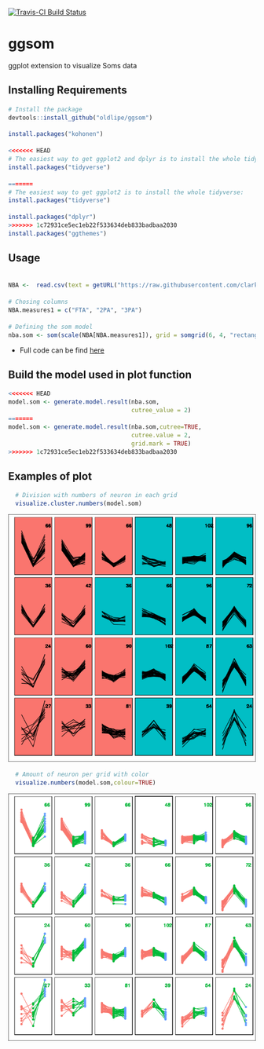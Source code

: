 [![Travis-CI Build Status](https://travis-ci.org/oldlipe/ggsom.svg?branch=master)](https://travis-ci.org/odlipe/ggsom)

# ggsom
ggplot extension to visualize Soms data

## Installing Requirements
```r
# Install the package
devtools::install_github("oldlipe/ggsom")

install.packages("kohonen")

<<<<<<< HEAD
# The easiest way to get ggplot2 and dplyr is to install the whole tidyverse:
install.packages("tidyverse")

=======
# The easiest way to get ggplot2 is to install the whole tidyverse:
install.packages("tidyverse")

install.packages("dplyr")
>>>>>>> 1c72931ce5ec1eb22f533634deb833badbaa2030
install.packages("ggthemes")
```
## Usage

```r

NBA <-  read.csv(text = getURL("https://raw.githubusercontent.com/clarkdatalabs/soms/master/NBA_2016_player_stats_cleaned.csv"), sep = ",", header = T, check.names = FALSE) 

# Chosing columns
NBA.measures1 = c("FTA", "2PA", "3PA")

# Defining the som model
nba.som <- som(scale(NBA[NBA.measures1]), grid = somgrid(6, 4, "rectangular"))


```
- Full code can be find [here](https://clarkdatalabs.github.io/soms/SOM_NBA)

## Build the model used in plot function
```r
<<<<<<< HEAD
model.som <- generate.model.result(nba.som,
                                   cutree_value = 2)
=======
model.som <- generate.model.result(nba.som,cutree=TRUE,
                                   cutree.value = 2,
                                   grid.mark = TRUE)
>>>>>>> 1c72931ce5ec1eb22f533634deb833badbaa2030

```
## Examples of plot

```r
  # Division with numbers of neuron in each grid
  visualize.cluster.numbers(model.som)

```
![](img/cluster_img_factor.png)

```r
  # Amount of neuron per grid with color
  visualize.numbers(model.som,colour=TRUE)
```
![](img/numbers_with_colour.png)

